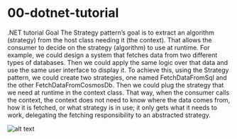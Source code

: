 # 00-dotnet-tutorial
.NET tutorial
Goal
The Strategy pattern’s goal is to extract an algorithm (strategy) from the host class needing it (the
context). That allows the consumer to decide on the strategy (algorithm) to use at runtime.
For example, we could design a system that fetches data from two different types of databases. Then
we could apply the same logic over that data and use the same user interface to display it. To achieve
this, using the Strategy pattern, we could create two strategies, one named FetchDataFromSql and
the other FetchDataFromCosmosDb. Then we could plug the strategy that we need at runtime in the
context class. That way, when the consumer calls the context, the context does not need to know
where the data comes from, how it is fetched, or what strategy is in use; it only gets what it needs to
work, delegating the fetching responsibility to an abstracted strategy.

![alt text](https://github.com/9health/00-dotnet-tutorial/blob/DP-Strategy/image.jpg?raw=true)
